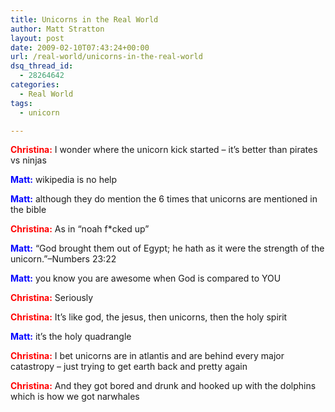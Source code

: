 ```yaml
---
title: Unicorns in the Real World
author: Matt Stratton
layout: post
date: 2009-02-10T07:43:24+00:00
url: /real-world/unicorns-in-the-real-world
dsq_thread_id:
  - 28264642
categories:
  - Real World
tags:
  - unicorn

---
```

<span style="color: #ff0000;"><strong>Christina:</strong> </span>I wonder where the unicorn kick started &#8211; it&#8217;s better than pirates vs ninjas 
  
<span style="color: #0000ff;"><strong> Matt:</strong></span> wikipedia is no help 
  
<span style="color: #0000ff;"><strong> Matt:</strong></span> although they do mention the 6 times that unicorns are mentioned in the bible 
  
<span style="color: #ff0000;"><strong>Christina:</strong> </span>As in &#8220;noah f*cked up&#8221; 
  
<span style="color: #0000ff;"><strong> Matt:</strong></span> &#8220;God brought them out of Egypt; he hath as it were the strength of the unicorn.&#8221;&#8211;Numbers 23:22 
  
<span style="color: #0000ff;"><strong> Matt:</strong></span> you know you are awesome when God is compared to YOU 
  
<span style="color: #ff0000;"><strong>Christina:</strong> </span>Seriously 
  
<span style="color: #ff0000;"><strong>Christina:</strong> </span>It&#8217;s like god, the jesus, then unicorns, then the holy spirit 
  
<span style="color: #0000ff;"><strong> Matt:</strong></span> it&#8217;s the holy quadrangle 
  
<span style="color: #ff0000;"><strong>Christina:</strong> </span>I bet unicorns are in atlantis and are behind every major catastropy &#8211; just trying to get earth back and pretty again 
  
<span style="color: #ff0000;"><strong>Christina:</strong> </span>And they got bored and drunk and hooked up with the dolphins which is how we got narwhales